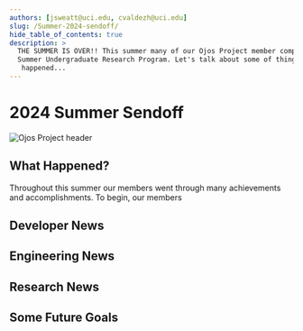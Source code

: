 ```yaml
---
authors: [jsweatt@uci.edu, cvaldezh@uci.edu]
slug: /Summer-2024-sendoff/
hide_table_of_contents: true
description: >
  THE SUMMER IS OVER!! This summer many of our Ojos Project member complete their
  Summer Undergraduate Research Program. Let's talk about some of things that
   happened...
---
```


# 2024 Summer Sendoff

<!-- markdownlint-disable MD026 -->
<!-- ^ disabled no-trailing-punctuation -->

![Ojos Project header](@site/static/images/header.png)

<!-- truncate -->

## What Happened?

Throughout this summer our members went through many achievements and
accomplishments. To begin, our members

## Developer News

## Engineering News

<!-- I need to add
- [] the goasl I had for the summer
- [] what was able to be completed
- [] major changes to desing and workflow from plans
- [] Documentation, digital models, pcitures
-->

## Research News

<!-- Mai will neede to be consulted on this part of the news upate-->

## Some Future Goals

<!-- we need to write some of the news about goals we have for this fall and year
-[] specifically about the CHI competition and the taking over the URL -->
